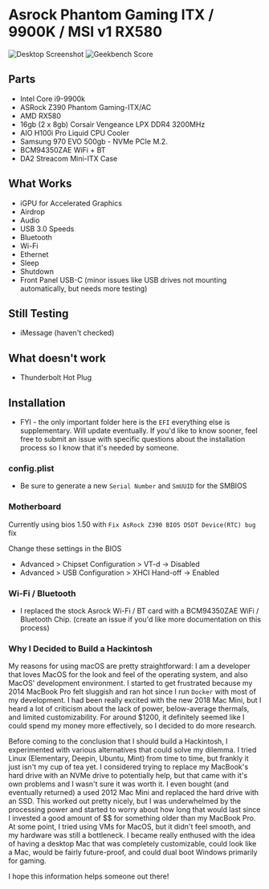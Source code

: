 # Asrock Phantom Gaming ITX / 9900K / MSI v1 RX580

![Desktop Screenshot](https://github.com/kcunanan/Jared-PC/blob/master/images/desktop-neofetch-screenshot.png?raw=true)
![Geekbench Score](https://github.com/kcunanan/Jared-PC/blob/master/images/geekbench-score.png?raw=true)

## Parts
* Intel Core i9-9900k
* ASRock Z390 Phantom Gaming-ITX/AC
* AMD RX580
* 16gb (2 x 8gb) Corsair Vengeance LPX DDR4 3200MHz
* AIO H100i Pro Liquid CPU Cooler
* Samsung 970 EVO 500gb - NVMe PCIe M.2.
* BCM94350ZAE WiFi + BT
* DA2 Streacom Mini-ITX Case

## What Works
* iGPU for Accelerated Graphics
* Airdrop
* Audio
* USB 3.0 Speeds
* Bluetooth
* Wi-Fi
* Ethernet
* Sleep
* Shutdown
* Front Panel USB-C (minor issues like USB drives not mounting automatically, but needs more testing)

## Still Testing
* iMessage (haven't checked)

## What doesn't work
* Thunderbolt Hot Plug

## Installation
* FYI - the only important folder here is the `EFI` everything else is supplementary. Will update eventually. If you'd like to know sooner, feel free to submit an issue with specific questions about the installation process so I know that it's needed by someone.

### config.plist
* Be sure to generate a new `Serial Number` and `SmUUID` for the SMBIOS

### Motherboard
Currently using bios 1.50 with `Fix AsRock Z390 BIOS DSDT Device(RTC) bug` fix

Change these settings in the BIOS
* Advanced > Chipset Configuration > VT-d -> Disabled
* Advanced > USB Configuration > XHCI Hand-off -> Enabled

### Wi-Fi / Bluetooth 
* I replaced the stock Asrock Wi-Fi / BT card with a BCM94350ZAE WiFi / Bluetooth Chip. (create an issue if you'd like more documentation on this process)

### Why I Decided to Build a Hackintosh
My reasons for using macOS are pretty straightforward: I am a developer that loves MacOS for the look and feel of the operating system, and also MacOS' development environment. I started to get frustrated because my 2014 MacBook Pro felt sluggish and ran hot since I run `Docker` with most of my development. I had been really excited with the new 2018 Mac Mini, but I heard a lot of criticism about the lack of power, below-average thermals, and limited customizability. For around $1200, it definitely seemed like I could spend my money more effectively, so I decided to do more research.

Before coming to the conclusion that I should build a Hackintosh, I experimented with various alternatives that could solve my dilemma. I tried Linux (Elementary, Deepin, Ubuntu, Mint) from time to time, but frankly it just isn't my cup of tea yet. I considered trying to replace my MacBook's hard drive with an NVMe drive to potentially help, but that came with it's own problems and I wasn't sure it was worth it. I even bought (and eventually returned) a used 2012 Mac Mini and replaced the hard drive with an SSD. This worked out pretty nicely, but I was underwhelmed by the processing power and started to worry about how long that would last since I invested a good amount of $$ for something older than my MacBook Pro. At some point, I tried using VMs for MacOS, but it didn't feel smooth, and my hardware was still a bottleneck. I became really enthused with the idea of having a desktop Mac that was completely customizable, could look like a Mac, would be fairly future-proof, and could dual boot Windows primarily for gaming.

I hope this information helps someone out there!
